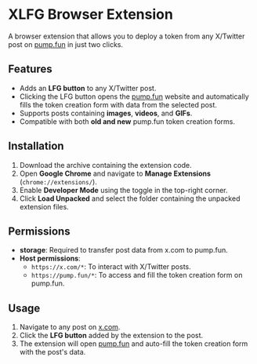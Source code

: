 # XLFG Browser Extension

A browser extension that allows you to deploy a token from any X/Twitter post on [pump.fun](https://pump.fun) in just two clicks.

## Features
- Adds an **LFG button** to any X/Twitter post.
- Clicking the LFG button opens the [pump.fun](https://pump.fun) website and automatically fills the token creation form with data from the selected post.
- Supports posts containing **images**, **videos**, and **GIFs**.
- Compatible with both **old and new** pump.fun token creation forms.

## Installation
1. Download the archive containing the extension code.
2. Open **Google Chrome** and navigate to **Manage Extensions** (`chrome://extensions/`).
3. Enable **Developer Mode** using the toggle in the top-right corner.
4. Click **Load Unpacked** and select the folder containing the unpacked extension files.

## Permissions
- **storage**: Required to transfer post data from x.com to pump.fun.
- **Host permissions**:
  - `https://x.com/*`: To interact with X/Twitter posts.
  - `https://pump.fun/*`: To access and fill the token creation form on pump.fun.

## Usage
1. Navigate to any post on [x.com](https://x.com).
2. Click the **LFG button** added by the extension to the post.
3. The extension will open [pump.fun](https://pump.fun) and auto-fill the token creation form with the post's data.
